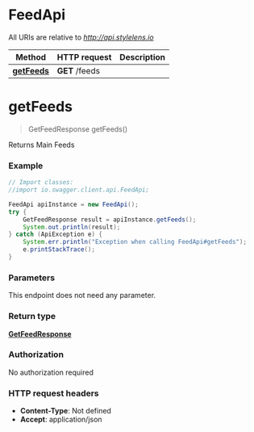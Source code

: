 # FeedApi

All URIs are relative to *http://api.stylelens.io*

Method | HTTP request | Description
------------- | ------------- | -------------
[**getFeeds**](FeedApi.md#getFeeds) | **GET** /feeds | 


<a name="getFeeds"></a>
# **getFeeds**
> GetFeedResponse getFeeds()



Returns Main Feeds

### Example
```java
// Import classes:
//import io.swagger.client.api.FeedApi;

FeedApi apiInstance = new FeedApi();
try {
    GetFeedResponse result = apiInstance.getFeeds();
    System.out.println(result);
} catch (ApiException e) {
    System.err.println("Exception when calling FeedApi#getFeeds");
    e.printStackTrace();
}
```

### Parameters
This endpoint does not need any parameter.

### Return type

[**GetFeedResponse**](GetFeedResponse.md)

### Authorization

No authorization required

### HTTP request headers

 - **Content-Type**: Not defined
 - **Accept**: application/json

